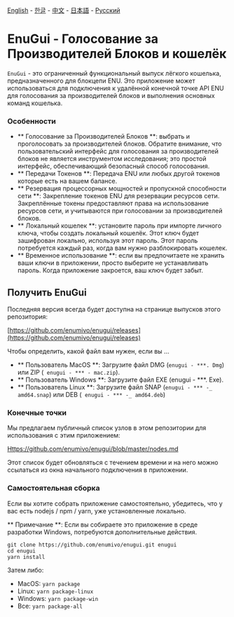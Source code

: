 [English](https://github.com/enumivo/enugui/blob/master/README.md) - [한글](https://github.com/enumivo/enugui/blob/master/README.kr.md) - [中文](https://github.com/enumivo/enugui/blob/master/README.zh.md) - [日本語](https://github.com/enumivo/enugui/blob/master/README.ja.md) - [Русский](https://github.com/enumivo/enugui/blob/master/README.ru.md)

# EnuGui - Голосование за Производителей Блоков и кошелёк

`EnuGui` - это ограниченный функциональный выпуск лёгкого кошелька, предназначенного для блокцепи ENU. Это приложение может использоваться для подключения к удалённой конечной точке API ENU для голосования за производителей блоков и выполнения основных команд кошелька.


### Особенности

- ** Голосование за Производителей Блоков **: выбрать и проголосовать за производителей блоков. Обратите внимание, что пользовательский интерфейс для голосования за производителей блоков не является инструментом исследования; это простой интерфейс, обеспечивающий безопасный способ голосования.
- ** Передачи Токенов **: Передача ENU или любых другой токенов которые есть на вашем балансе.
- ** Резервация процессорных мощностей и пропускной способности сети **: Закрепление токенов ENU для резервации ресурсов сети. Закреплённые токены предоставляют права на использование ресурсов сети, и учитываются при голосовании за производителей блоков.
- ** Локальный кошелек **: установите пароль при импорте личного ключа, чтобы создать локальный кошелёк. Этот ключ будет зашифрован локально, используя этот пароль. Этот пароль потребуется каждый раз, когда вам нужно разблокировать кошелек.
- ** Временное использование **: если вы предпочитаете не хранить ваши ключи в приложении, просто выберите не устанавливать пароль. Когда приложение закроется, ваш ключ будет забыт.

## Получить EnuGui
Последняя версия всегда будет доступна на странице выпусков этого репозитория:

[https://github.com/enumivo/enugui/releases](https://github.com/enumivo/enugui/releases)

Чтобы определить, какой файл вам нужен, если вы ...

- ** Пользователь MacOS **: Загрузите файл DMG (`enugui - ***. Dmg`) или ZIP (` enugui - *** - mac.zip`).
- ** Пользователь Windows **: Загрузите файл EXE (enugui - ***. Exe).
- ** Пользователь Linux **: Загрузите файл SNAP (`enugui - *** -_ amd64.snap`) или DEB (` enugui - *** -_ amd64.deb`)

### Конечные точки

Мы предлагаем публичный список узлов в этом репозитории для использования с этим приложением:

[Https://github.com/enumivo/enugui/blob/master/nodes.md](https://github.com/enumivo/enugui/blob/master/nodes.md)

Этот список будет обновляться с течением времени и на него можно ссылаться из окна начального подключения в приложении.

### Самостоятельная сборка

Если вы хотите собрать приложение самостоятельно, убедитесь, что у вас есть nodejs / npm / yarn, уже установленные локально.

** Примечание **: Если вы собираете это приложение в среде разработки Windows, потребуются дополнительные действия.

```
git clone https://github.com/enumivo/enugui.git enugui
cd enugui
yarn install
```

Затем либо:

- MacOS: `yarn package`
- Linux: `yarn package-linux`
- Windows: `yarn package-win`
- Все: `yarn package-all`

